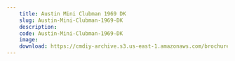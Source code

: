 ```yaml
---
    title: Austin Mini Clubman 1969 DK
    slug: Austin-Mini-Clubman-1969-DK
    description:
    code: Austin-Mini-Clubman-1969-DK
    image:
    download: https://cmdiy-archive.s3.us-east-1.amazonaws.com/brochures/documents/Austin+Mini+Clubman+1969+DK.pdf
---
```

<!-- Content of the page -->

##
        